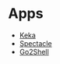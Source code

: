 Apps====* [Keka](http://www.kekaosx.com/zh-cn/)* [Spectacle](http://spectacleapp.com/)* [Go2Shell](http://zipzapmac.com/go2shell)